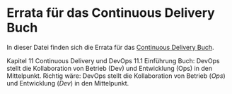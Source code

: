 Errata für das Continuous Delivery Buch
=========================

In dieser Datei finden sich die Errata für das [Continuous Delivery Buch](https://bit.ly/CD-Buch-Amzn).

Kapitel 11 Continuous Delivery und DevOps
11.1 Einführung
Buch:
DevOps stellt die Kollaboration von Betrieb (Dev) und Entwicklung (Ops) in den Mittelpunkt.
Richtig wäre:
DevOps stellt die Kollaboration von Betrieb (*Ops*) und Entwicklung (*Dev*) in den Mittelpunkt.
